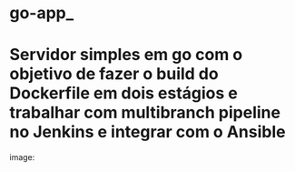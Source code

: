 # go-app_

# Servidor simples em go com o objetivo de fazer o build do Dockerfile em dois estágios e trabalhar com multibranch pipeline no Jenkins e integrar com o Ansible

image: 
